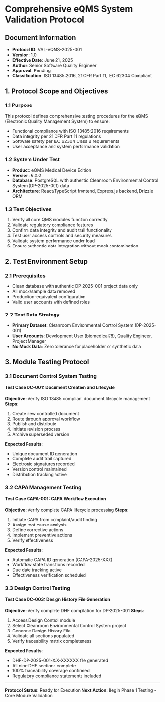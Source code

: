 # Comprehensive eQMS System Validation Protocol

## Document Information
- **Protocol ID**: VAL-eQMS-2025-001
- **Version**: 1.0
- **Effective Date**: June 21, 2025
- **Author**: Senior Software Quality Engineer
- **Approval**: Pending
- **Classification**: ISO 13485:2016, 21 CFR Part 11, IEC 62304 Compliant

## 1. Protocol Scope and Objectives

### 1.1 Purpose
This protocol defines comprehensive testing procedures for the eQMS (Electronic Quality Management System) to ensure:
- Functional compliance with ISO 13485:2016 requirements
- Data integrity per 21 CFR Part 11 regulations
- Software safety per IEC 62304 Class B requirements
- User acceptance and system performance validation

### 1.2 System Under Test
- **Product**: eQMS Medical Device Edition
- **Version**: 6.0.0
- **Database**: PostgreSQL with authentic Cleanroom Environmental Control System (DP-2025-001) data
- **Architecture**: React/TypeScript frontend, Express.js backend, Drizzle ORM

### 1.3 Test Objectives
1. Verify all core QMS modules function correctly
2. Validate regulatory compliance features
3. Confirm data integrity and audit trail functionality
4. Test user access controls and security measures
5. Validate system performance under load
6. Ensure authentic data integration without mock contamination

## 2. Test Environment Setup

### 2.1 Prerequisites
- Clean database with authentic DP-2025-001 project data only
- All mock/sample data removed
- Production-equivalent configuration
- Valid user accounts with defined roles

### 2.2 Test Data Strategy
- **Primary Dataset**: Cleanroom Environmental Control System (DP-2025-001)
- **User Accounts**: Development User (biomedical78), Quality Engineer, Project Manager
- **No Mock Data**: Zero tolerance for placeholder or synthetic data

## 3. Module Testing Protocol

### 3.1 Document Control System Testing

#### Test Case DC-001: Document Creation and Lifecycle
**Objective**: Verify ISO 13485 compliant document lifecycle management
**Steps**:
1. Create new controlled document
2. Route through approval workflow
3. Publish and distribute
4. Initiate revision process
5. Archive superseded version

**Expected Results**:
- Unique document ID generation
- Complete audit trail captured
- Electronic signatures recorded
- Version control maintained
- Distribution tracking active

### 3.2 CAPA Management Testing

#### Test Case CAPA-001: CAPA Workflow Execution
**Objective**: Verify complete CAPA lifecycle processing
**Steps**:
1. Initiate CAPA from complaint/audit finding
2. Assign root cause analysis
3. Define corrective actions
4. Implement preventive actions
5. Verify effectiveness

**Expected Results**:
- Automatic CAPA ID generation (CAPA-2025-XXX)
- Workflow state transitions recorded
- Due date tracking active
- Effectiveness verification scheduled

### 3.3 Design Control Testing

#### Test Case DC-003: Design History File Generation
**Objective**: Verify complete DHF compilation for DP-2025-001
**Steps**:
1. Access Design Control module
2. Select Cleanroom Environmental Control System project
3. Generate Design History File
4. Validate all sections populated
5. Verify traceability matrix completeness

**Expected Results**:
- DHF-DP-2025-001-X.X-XXXXXX file generated
- All nine DHF sections complete
- 100% traceability coverage confirmed
- Regulatory compliance statements included

---

**Protocol Status**: Ready for Execution
**Next Action**: Begin Phase 1 Testing - Core Module Validation